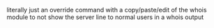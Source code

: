 literally just an override command with a copy/paste/edit of the whois module to not show the server line to normal users in a whois output
